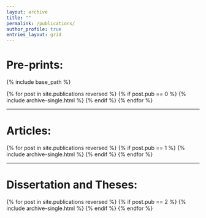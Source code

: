 ```yaml
---
layout: archive
title: ""
permalink: /publications/
author_profile: true
entries_layout: grid
---
```


# Pre-prints:

 {% include base_path %}

 {% for post in site.publications reversed %}
  {% if post.pub == 0 %}
     {% include archive-single.html %}
  {% endif %}
 {% endfor %}

---

# Articles:

{% for post in site.publications reversed %}
  {% if post.pub == 1 %}
     {% include archive-single.html %}
  {% endif %}
{% endfor %}

---

# Dissertation and Theses:
{% for post in site.publications reversed %}
  {% if post.pub == 2 %}
     {% include archive-single.html %}
  {% endif %}
{% endfor %}
